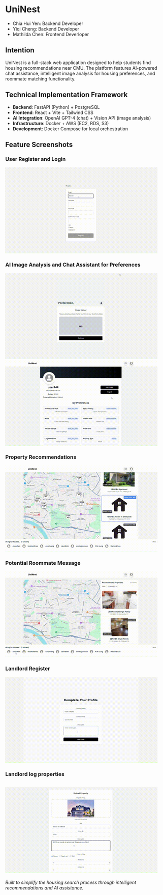 # UniNest
- Chia Hui Yen: Backend Developer
- Yiqi Cheng: Backend Developer
- Mathilda Chen: Frontend Deverloper

## Intention
UniNest is a full-stack web application designed to help students find housing recommendations near CMU. The platform features AI-powered chat assistance, intelligent image analysis for housing preferences, and roommate matching functionality.

## Technical Implementation Framework
- **Backend**: FastAPI (Python) + PostgreSQL
- **Frontend**: React + Vite + Tailwind CSS
- **AI Integration**: OpenAI GPT-4 (chat) + Vision API (image analysis)
- **Infrastructure**: Docker + AWS (EC2, RDS, S3)
- **Development**: Docker Compose for local orchestration

## Feature Screenshots
### User Register and Login
![User Register Feature](demo-recording/register.gif)

### AI Image Analysis and Chat Assistant for Preferences
![Chat Feature](demo-recording/ai-preference.gif)
![User Preference Result](demo-recording/user-preference.gif)

### Property Recommendations
![Recommendations](demo-recording/recommendation.gif)

### Potential Roommate Message
![Roommate Matching](demo-recording/message.gif)

### Landlord Register
![Landlord Register](demo-recording/landlord-register.gif)

### Landlord log properties
![Log Properties](demo-recording/log-properties.gif)
---

*Built to simplify the housing search process through intelligent recommendations and AI assistance.*